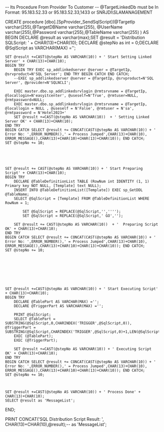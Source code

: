 ﻿

-- Its Procedure From Provider To Customer
-- @TargetLinkedDb  must be In Format: 95.183.52.33 or 95.183.52.33,1433 or SNRJDI\SLAMANAGEMENT

CREATE procedure [dbo].[SpProvider_SendSqlScript](@TargetIp varchar(255),@TargetDBName varchar(255),
@UserName varchar(255),@Password varchar(255),@TableName varchar(255)
)
AS
BEGIN 
	DECLARE @result as varchar(max);SET @result = 'Distribution SQLScript: ' + CHAR(13)+CHAR(10);
	DECLARE @stepNo as int = 0;DECLARE @SqlScript as VARCHAR(MAX) ='';

	

	SET @result +=CAST(@stepNo AS VARCHAR(10)) + ' Start Setting Linked Server' + CHAR(13)+CHAR(10);
	BEGIN TRY 
		BEGIN TRY EXEC sp_addlinkedserver @server = @TargetIp, @srvproduct=N'SQL Server'; END TRY BEGIN CATCH END CATCH;
		--EXEC sp_addlinkedserver @server = @TargetIp, @srvproduct=N'SQL Server', @provider=N'SQLNCLI';
		
		EXEC master.dbo.sp_addlinkedsrvlogin @rmtsrvname = @TargetIp, @locallogin=N'easyitcenter', @useself=N'True', @rmtuser=NULL, @rmtpassword=NULL;
		EXEC master.dbo.sp_addlinkedsrvlogin @rmtsrvname = @TargetIp, @locallogin = NULL , @useself = N'False', @rmtuser = N'sa', @rmtpassword = N'Hotel2023+'
		SET @result +=CAST(@stepNo AS VARCHAR(10))  + ' Setting Linked Server OK' + CHAR(13)+CHAR(10);
	END TRY
	BEGIN CATCH SELECT @result += CONCAT(CAST(@stepNo AS VARCHAR(10)) + ' Error No: ',ERROR_NUMBER(),' = Process Jumped',CHAR(13)+CHAR(10), ERROR_MESSAGE(),CHAR(13)+CHAR(10)+CHAR(13)+CHAR(10)); END CATCH;
	SET @stepNo += 10;





	SET @result += CAST(@stepNo AS VARCHAR(10)) + ' Start Preparing Script' + CHAR(13)+CHAR(10);
	BEGIN TRY 
		DECLARE @TableDefinitionList TABLE (RowNum int IDENTITY (1, 1) Primary key NOT NULL, [Template] text NULL);
		INSERT INTO @TableDefinitionList([Template]) EXEC sp_GetDDL @TableName;
		SELECT @SqlScript = [Template] FROM @TableDefinitionList WHERE RowNum = 1;

			SET @SqlScript = REPLACE(@SqlScript,'','''');
			SET @SqlScript = REPLACE(@SqlScript,' GO','');

		SET @result += CAST(@stepNo AS VARCHAR(10))  + '  Preparing Script OK' + CHAR(13)+CHAR(10);
	END TRY
	BEGIN CATCH SELECT @result += CONCAT(CAST(@stepNo AS VARCHAR(10)) + ' Error No: ',ERROR_NUMBER(),' = Process Jumped',CHAR(13)+CHAR(10), ERROR_MESSAGE(),CHAR(13)+CHAR(10)+CHAR(13)+CHAR(10)); END CATCH;
	SET @stepNo += 10;








	SET @result +=CAST(@stepNo AS VARCHAR(10)) + ' Start Executing Script' + CHAR(13)+CHAR(10);
	BEGIN TRY 
		DECLARE @TablePart AS VARCHAR(MAX) ='';
		DECLARE @TriggerPart AS VARCHAR(MAX) ='';

		PRINT @SqlScript;
		SELECT @TablePart = SUBSTRING(@SqlScript,0,CHARINDEX('TRIGGER',@SqlScript,0)), @TriggerPart = SUBSTRING(@SqlScript,CHARINDEX('TRIGGER',@SqlScript,0)+1,LEN(@SqlScript));
		EXEC (@TablePart);
		EXEC (@TriggerPart);

		SET @result +=CAST(@stepNo AS VARCHAR(10)) + ' Executing Script OK' + CHAR(13)+CHAR(10);
	END TRY
	BEGIN CATCH SELECT @result += CONCAT(CAST(@stepNo AS VARCHAR(10)) + ' Error No: ',ERROR_NUMBER(),' = Process Jumped',CHAR(13)+CHAR(10), ERROR_MESSAGE(),CHAR(13)+CHAR(10)+CHAR(13)+CHAR(10)); END CATCH;
	SET @stepNo += 10;



	SET @result +=CAST(@stepNo AS VARCHAR(10)) + ' Process Done' + CHAR(13)+CHAR(10);
	SELECT @result as 'MessageList';
END;


PRINT CONCAT('SQL Distribution Script Result: ', CHAR(13)+CHAR(10),@result);-- as 'MessageList';
